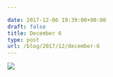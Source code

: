```yaml
---

date: 2017-12-06 19:39:00+00:00
draft: false
title: December 6
type: post
url: /blog/2017/12/december-6
---
```




  
   ![](/images/2017-12-06-201712december-6/IMG_3153.jpg)

  


